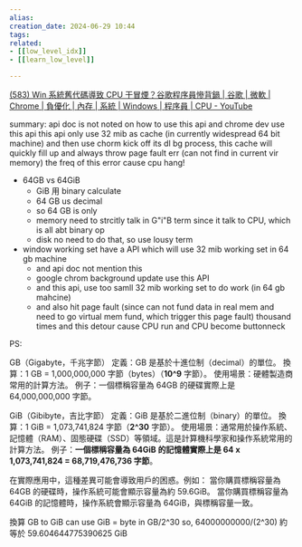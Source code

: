 ```yaml
---  
alias:  
creation_date: 2024-06-29 10:44  
tags: 
related:
- [[low_level_idx]]
- [[learn_low_level]]

---  
```

[(583) Win 系統舊代碼導致 CPU 干冒煙？谷歌程序員慘背鍋 | 谷歌 | 微軟 | Chrome | 負優化 | 內存 | 系統 | Windows | 程序員 | CPU - YouTube](https://www.youtube.com/watch?v=9RjZxB1M1P0&list=WL&index=17)


summary:
api doc is not noted on how to use this api
and chrome dev use this api
this api only use 32 mib as cache (in currently widespread 64 bit machine)
and then use chorm kick off its dl bg process, this cache will quickly fill up and always throw page fault err (can not find in current vir memory)
the freq of this error cause cpu hang!




- 64GB vs 64GiB
	- GiB 用 binary calculate
	- 64 GB us decimal
	- so 64 GB is only 
	- memory need to strcitly talk in G"i"B term since it talk to CPU, which is all abt binary op
	- disk no need to do that, so use lousy term
- window working set have a API which will use 32 mib working set in 64 gb machine
	- and api doc not mention this
	- google chrom background update use this API
	- and this api, use too samll 32 mib working set to do work (in 64 gb mahcine)
	- and also hit page fault (since can not fund data in real mem and need to go virtual mem fund, which trigger this page fault) thousand times and this detour cause CPU run and CPU become buttonneck



PS:

GB（Gigabyte，千兆字節）
定義：GB 是基於十進位制（decimal）的單位。
換算：1 GB = 1,000,000,000 字節（bytes）（**10^9** 字節）。
使用場景：硬體製造商常用的計算方法。
例子：一個標稱容量為 64GB 的硬碟實際上是 64,000,000,000 字節。

GiB（Gibibyte，吉比字節）
定義：GiB 是基於二進位制（binary）的單位。
換算：1 GiB = 1,073,741,824 字節（**2^30** 字節）。
使用場景：通常用於操作系統、記憶體（RAM）、固態硬碟（SSD）等領域。這是計算機科學家和操作系統常用的計算方法。
例子：**一個標稱容量為 64GiB 的記憶體實際上是 64 x 1,073,741,824 = 68,719,476,736 字節**。

在實際應用中，這種差異可能會導致用戶的困惑。例如：
當你購買標稱容量為 64GB 的硬碟時，操作系統可能會顯示容量為約 59.6GiB。
當你購買標稱容量為 64GiB 的記憶體時，操作系統會顯示容量為 64GiB，與標稱容量一致。


換算 GB to GiB can use 
GiB = byte in GB/2^30
so,  64000000000/(2^30) 約等於  59.604644775390625 GiB